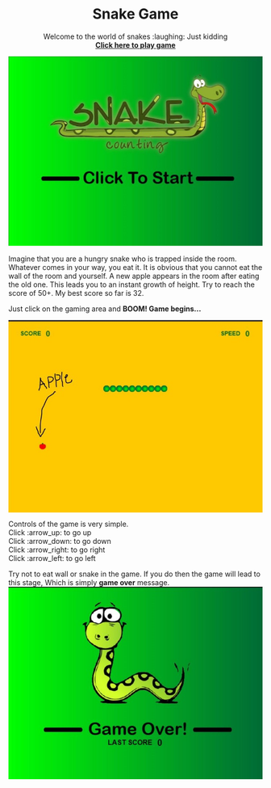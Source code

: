<h1 align="center">Snake Game</h1>
<p align="center">Welcome to the world of snakes :laughing: Just kidding
  <br> <a href="https://kelta-king.github.io/Snake-Game/"><b>Click here to play game</b></a>
</p>
<a href="https://kelta-king.github.io/Snake-Game/">
<img src="https://github.com/Kelta-King/Snake-Game/blob/master/images/Home.jpg">
  </a>
<p>Imagine that you are a hungry snake who is trapped inside the room. Whatever comes in your way, you eat it. It is obvious that you cannot eat the wall of the room and yourself. A new apple appears in the room after eating the old one. This leads you to an instant growth of height. Try to reach the score of 50+. My best score so far is 32.</p>
<p>Just click on the gaming area and <b>BOOM! Game begins...</b></p>
<a href="https://kelta-king.github.io/Snake-Game/"><img align='center' src="https://github.com/Kelta-King/Snake-Game/blob/master/images/game.jpg"></a>
<p>
Controls of the game is very simple.<br>
Click :arrow_up: to go up <br>
Click :arrow_down: to go down <br>
Click :arrow_right: to go right <br>
Click :arrow_left: to go left <br>
</p>
<p>Try not to eat wall or snake in the game. If you do then the game will lead to this stage, Which is simply <b>game over</b> message.
<a href="https://kelta-king.github.io/Snake-Game/"><img src="https://github.com/Kelta-King/Snake-Game/blob/master/images/gameOver.jpg">
  </a>
